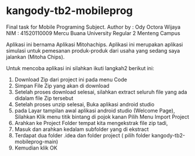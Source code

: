 # kangody-tb2-mobileprog

Final task for Mobile Programing Subject.
Author by : Ody Octora Wijaya
NIM   : 41520110009
Mercu Buana University
Regular 2
Menteng Campus

Aplikasi ini bernama Aplikasi Mitohachips. Aplikasi ini merupakan aplikasi simulasi untuk pemesanan produk-produk dari usaha yang sedang saya jalankan (Mitoha Chips).

Untuk mencoba aplikasi ini silahkan ikuti langkah2 berikut ini:
1. Download Zip dari project ini pada menu Code
2. Simpan File Zip yang akan di download
3. Setelah proses download selesai, silahkan extract seluruh file yang ada didalam file Zip tersebut
4. Setelah proses unzip selesai, Buka aplikasi android studio
5. pada Layar tampilan awal aplikasi android studio (Welcome Page), Silahkan Klik menu titik bintang di pojok kanan Pilih Menu Import Project
6. Arahkan ke Project Folder tempat kita mengekstrak file zip tadi,
7. Masuk dan arahkan kedalam subfolder yang di ekstract
8. Terdapat dua folder .idea dan folder project ( pilih folder kangody-tb2-mobileprog-main) 
9. Kemudian klik OK
